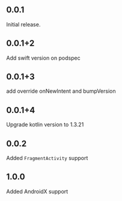 ## 0.0.1

Initial release.

## 0.0.1+2

Add swift version on podspec

## 0.0.1+3

add override onNewIntent and bumpVersion

## 0.0.1+4

Upgrade kotlin version to 1.3.21

## 0.0.2

Added `FragmentActivity` support

## 1.0.0

Added AndroidX support